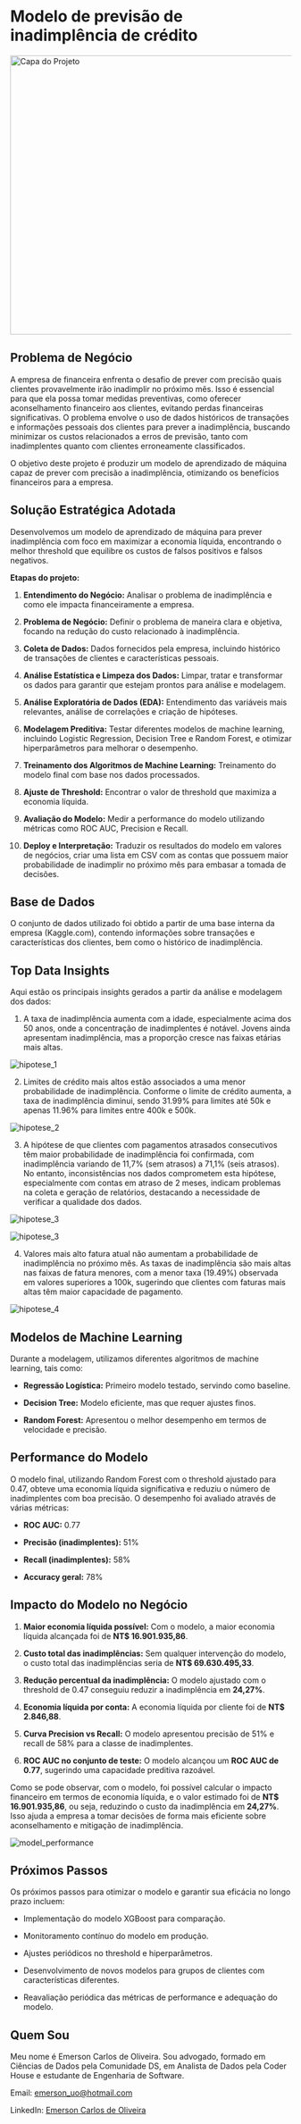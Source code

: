 # Modelo de previsão de inadimplência de crédito


<img src="img/capa_projeto_risco_credito.png" alt="Capa do Projeto" width="1070" height="500">


## Problema de Negócio


A empresa de financeira enfrenta o desafio de prever com precisão quais clientes provavelmente irão inadimplir no próximo mês. Isso é essencial para que ela possa tomar medidas preventivas, como oferecer aconselhamento financeiro aos clientes, evitando perdas financeiras significativas. O problema envolve o uso de dados históricos de transações e informações pessoais dos clientes para prever a inadimplência, buscando minimizar os custos relacionados a erros de previsão, tanto com inadimplentes quanto com clientes erroneamente classificados.


O objetivo deste projeto é produzir um modelo de aprendizado de máquina capaz de prever com precisão a inadimplência, otimizando os benefícios financeiros para a empresa.


## Solução Estratégica Adotada


Desenvolvemos um modelo de aprendizado de máquina para prever inadimplência com foco em maximizar a economia líquida, encontrando o melhor threshold que equilibre os custos de falsos positivos e falsos negativos.


**Etapas do projeto:**


1. **Entendimento do Negócio:** Analisar o problema de inadimplência e como ele impacta financeiramente a empresa.

2. **Problema de Negócio:** Definir o problema de maneira clara e objetiva, focando na redução do custo relacionado à inadimplência.

3. **Coleta de Dados:** Dados fornecidos pela empresa, incluindo histórico de transações de clientes e características pessoais.

4. **Análise Estatística e Limpeza dos Dados:** Limpar, tratar e transformar os dados para garantir que estejam prontos para análise e modelagem.

5. **Análise Exploratória de Dados (EDA):** Entendimento das variáveis mais relevantes, análise de correlações e criação de hipóteses.

6. **Modelagem Preditiva:** Testar diferentes modelos de machine learning, incluindo Logistic Regression, Decision Tree e Random Forest, e otimizar hiperparâmetros para melhorar o desempenho.

7. **Treinamento dos Algoritmos de Machine Learning:** Treinamento do modelo final com base nos dados processados.

8. **Ajuste de Threshold:** Encontrar o valor de threshold que maximiza a economia líquida.

9. **Avaliação do Modelo:** Medir a performance do modelo utilizando métricas como ROC AUC, Precision e Recall.

10. **Deploy e Interpretação:** Traduzir os resultados do modelo em valores de negócios, criar uma lista em CSV com as contas que possuem maior probabilidade de inadimplir no próximo mês para embasar a tomada de decisões.


## Base de Dados


O conjunto de dados utilizado foi obtido a partir de uma base interna da empresa (Kaggle.com), contendo informações sobre transações e características dos clientes, bem como o histórico de inadimplência.


## Top Data Insights


Aqui estão os principais insights gerados a partir da análise e modelagem dos dados:

1. A taxa de inadimplência aumenta com a idade, especialmente acima dos 50 anos, onde a concentração de inadimplentes é notável. Jovens ainda apresentam inadimplência, mas a proporção cresce nas faixas etárias mais altas.
   
![hipotese_1](img/hp1.png)

2. Limites de crédito mais altos estão associados a uma menor probabilidade de inadimplência. Conforme o limite de crédito aumenta, a taxa de inadimplência diminui, sendo 31.99% para limites até 50k e apenas 11.96% para limites entre 400k e 500k.
   
![hipotese_2](img/hp2.png)

3. A hipótese de que clientes com pagamentos atrasados consecutivos têm maior probabilidade de inadimplência foi confirmada, com inadimplência variando de 11,7% (sem atrasos) a 71,1% (seis atrasos). No entanto, inconsistências nos dados comprometem esta hipótese, especialmente com contas em atraso de 2 meses, indicam problemas na coleta e geração de relatórios, destacando a necessidade de verificar a qualidade dos dados.
   
![hipotese_3](img/hp3.png)

![hipotese_3](img/hp3.1.png)

4. Valores mais alto fatura atual não aumentam a probabilidade de inadimplência no próximo mês. As taxas de inadimplência são mais altas nas faixas de fatura menores, com a menor taxa (19.49%) observada em valores superiores a 100k, sugerindo que clientes com faturas mais altas têm maior capacidade de pagamento.
   
![hipotese_4](img/hp4.png)


## Modelos de Machine Learning


Durante a modelagem, utilizamos diferentes algoritmos de machine learning, tais como:


- **Regressão Logística:** Primeiro modelo testado, servindo como baseline.

- **Decision Tree:** Modelo eficiente, mas que requer ajustes finos.

- **Random Forest:** Apresentou o melhor desempenho em termos de velocidade e precisão.


## Performance do Modelo


O modelo final, utilizando Random Forest com o threshold ajustado para 0.47, obteve uma economia líquida significativa e reduziu o número de inadimplentes com boa precisão. O desempenho foi avaliado através de várias métricas:


- **ROC AUC:** 0.77

- **Precisão (inadimplentes):** 51%

- **Recall (inadimplentes):** 58%

- **Accuracy geral:** 78%


## Impacto do Modelo no Negócio

1. **Maior economia líquida possível:** Com o modelo, a maior economia líquida alcançada foi de **NT$ 16.901.935,86**.

2. **Custo total das inadimplências:** Sem qualquer intervenção do modelo, o custo total das inadimplências seria de **NT$ 69.630.495,33**.

3. **Redução percentual da inadimplência:** O modelo ajustado com o threshold de 0.47 conseguiu reduzir a inadimplência em **24,27%**.

4. **Economia líquida por conta:** A economia líquida por cliente foi de **NT$ 2.846,88**.

5. **Curva Precision vs Recall:** O modelo apresentou precisão de 51% e recall de 58% para a classe de inadimplentes.

6. **ROC AUC no conjunto de teste:** O modelo alcançou um **ROC AUC de 0.77**, sugerindo uma capacidade preditiva razoável.


Como se pode observar, com o modelo, foi possível calcular o impacto financeiro em termos de economia líquida, e o valor estimado foi de **NT$ 16.901.935,86**, ou seja, reduzindo o custo da inadimplência em **24,27%**. Isso ajuda a empresa a tomar decisões de forma mais eficiente sobre aconselhamento e mitigação de inadimplência.


![model_performance](img/model_performance.png)


## Próximos Passos


Os próximos passos para otimizar o modelo e garantir sua eficácia no longo prazo incluem:

- Implementação do modelo XGBoost para comparação.

- Monitoramento contínuo do modelo em produção.

- Ajustes periódicos no threshold e hiperparâmetros.

- Desenvolvimento de novos modelos para grupos de clientes com características diferentes.

- Reavaliação periódica das métricas de performance e adequação do modelo.


## Quem Sou


Meu nome é Emerson Carlos de Oliveira. Sou advogado, formado em Ciências de Dados pela Comunidade DS, em Analista de Dados pela Coder House e estudante de Engenharia de Software.


Email: emerson_uo@hotmail.com


LinkedIn: [Emerson Carlos de Oliveira](https://www.linkedin.com/in/emerson-carlos-oliveira/)
